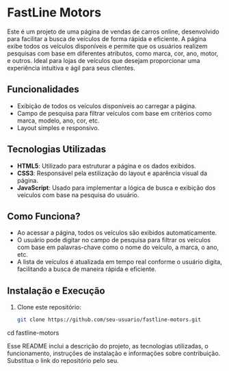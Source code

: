 # FastLine Motors

Este é um projeto de uma página de vendas de carros online, desenvolvido para facilitar a busca de veículos de forma rápida e eficiente. A página exibe todos os veículos disponíveis e permite que os usuários realizem pesquisas com base em diferentes atributos, como marca, cor, ano, motor, e outros. Ideal para lojas de veículos que desejam proporcionar uma experiência intuitiva e ágil para seus clientes.

## Funcionalidades

- Exibição de todos os veículos disponíveis ao carregar a página.
- Campo de pesquisa para filtrar veículos com base em critérios como marca, modelo, ano, cor, etc.
- Layout simples e responsivo.

## Tecnologias Utilizadas

- **HTML5**: Utilizado para estruturar a página e os dados exibidos.
- **CSS3**: Responsável pela estilização do layout e aparência visual da página.
- **JavaScript**: Usado para implementar a lógica de busca e exibição dos veículos com base na pesquisa do usuário.

## Como Funciona?

- Ao acessar a página, todos os veículos são exibidos automaticamente.
- O usuário pode digitar no campo de pesquisa para filtrar os veículos com base em palavras-chave como o nome do veículo, a marca, o ano, etc.
- A lista de veículos é atualizada em tempo real conforme o usuário digita, facilitando a busca de maneira rápida e eficiente.

## Instalação e Execução

1. Clone este repositório:
   ```bash
   git clone https://github.com/seu-usuario/fastline-motors.git
cd fastline-motors

Esse README inclui a descrição do projeto, as tecnologias utilizadas, o funcionamento, instruções de instalação e informações sobre contribuição. Substitua o link do repositório pelo seu.
